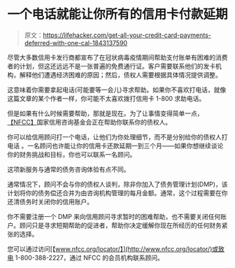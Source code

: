 # 一个电话就能让你所有的信用卡付款延期

> 原文：<https://lifehacker.com/get-all-your-credit-card-payments-deferred-with-one-cal-1843137590>

尽管大多数信用卡发行商都宣布了在冠状病毒疫情期间帮助支付账单有困难的消费者的计划，但这还远远不是一张普遍的免费通行证。客户需要联系他们的发卡机构，解释他们遭遇经济困难的原因；然后，债权人需要根据具体情况提供调整。



这意味着你需要拿起电话(可能要等一会儿)寻求帮助。如果你不喜欢打电话，就像这篇文章的某个作者一样，你可能不太喜欢拨打信用卡 1-800 求助电话。

但是如果有什么时候需要帮助，那就是现在。为了让事情变得简单一点，[【NFCC】](https://www.nfcc.org/)国家信用咨询基金会正在帮助你联系你的债权人。

你可以给信用顾问打一个电话，让他们为你处理细节，而不是分别给你的债权人打电话 。一名顾问也许能让你的信用卡还款延期一到三个月——如果你想继续谈论你的财务挑战和目标，你也可以联系一名顾问。

这项新服务与通常的债务咨询体验有点不同。

通常情况下，顾问不会与你的债权人谈判，除非你加入了债务管理计划(DMP)，该计划将你的债务偿还合并为由咨询机构管理的每月金额。通常，这个过程需要在你还清债务时关闭你的信用账户。

你不需要注册一个 DMP 来向信用顾问寻求暂时的困难帮助，也不需要关闭任何账户。顾问只是寻求短期帮助的促进者，帮助你决定缓解你现在所经历的任何财务紧张的选择。

您可以通过访问[【www.nfcc.org/locator/】](http://www.nfcc.org/locator/)或致电 1-800-388-2227，通过 NFCC 的会员机构联系顾问。